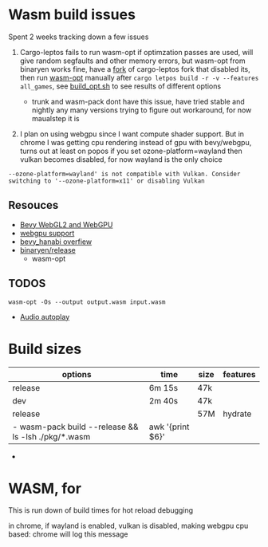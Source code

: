 # Wasm build issues

Spent 2 weeks tracking down a few issues

1. Cargo-leptos fails to run wasm-opt if optimzation passes are used, will give random segfaults and other memory errors, but wasm-opt from binaryen works fine, have a [fork](https://github.com/slyedoc/cargo-leptos) of cargo-leptos fork that disabled its, then run [wasm-opt](https://github.com/WebAssembly/binaryen/releases) manually after ```cargo letpos build -r -v --features all_games```, see [build_opt.sh](../tools/build_opt.sh) to see results of different options
   - trunk and wasm-pack dont have this issue, have tried stable and nightly any many versions trying to figure out workaround, for now maualstep it is

2. I plan on using webgpu since I want compute shader support.  But in chrome I was getting cpu rendering instead of gpu with bevy/webgpu, turns out at least on popos if you set ozone-platform=wayland then vulkan becomes disabled, for now wayland is the only choice

```
--ozone-platform=wayland' is not compatible with Vulkan. Consider switching to '--ozone-platform=x11' or disabling Vulkan
```

## Resouces
- [Bevy WebGL2 and WebGPU](https://github.com/bevyengine/bevy/tree/main/examples#webgl2-and-webgpu)
- [webgpu support](https://developer.mozilla.org/en-US/docs/Web/API/WebGPU_API#browser_compatibility)
- [bevy_hanabi overfiew](https://github.com/djeedai/bevy_hanabi/blob/main/docs/wasm.md)
- [binaryen/release](https://github.com/WebAssembly/binaryen/releases)
  - wasm-opt


## TODOS

```
wasm-opt -Os --output output.wasm input.wasm
```


 - [Audio autoplay](https://developer.chrome.com/blog/web-audio-autoplay/)


# Build sizes

| options  | time   | size | features    |
| -------- | ------ | ---- |  --------           |
|  release  | 6m 15s | 47k |             |
|  dev  | 2m 40s | 47k |          |
| release |    | 57M  | hydrate   |    
- wasm-pack build --release && ls -lsh ./pkg/*.wasm | awk '{print $6}'
- 

# WASM, for 

This is run down of build times for hot reload debugging


in chrome, if wayland is enabled, vulkan is disabled, making webgpu cpu based: chrome will log this message

